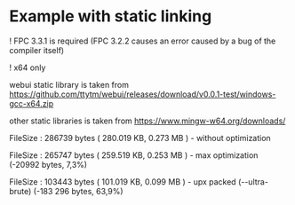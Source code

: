 # Example with static linking

! FPC 3.3.1 is required (FPC 3.2.2 causes an error caused by a bug of the compiler itself)

! x64 only

webui static library is taken from https://github.com/ttytm/webui/releases/download/v0.0.1-test/windows-gcc-x64.zip

other static libraries is taken from https://www.mingw-w64.org/downloads/

FileSize	: 286739 bytes ( 280.019 KB,  0.273 MB )  - without optimization

FileSize	: 265747 bytes ( 259.519 KB,  0.253 MB )  - max optimization (-20992 bytes, 7,3%)

FileSize	: 103443 bytes ( 101.019 KB,  0.099 MB )  - upx packed (--ultra-brute) (-183 296 bytes, 63,9%)

